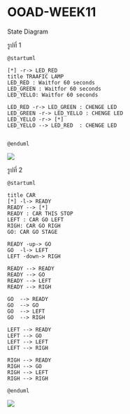 # OOAD-WEEK11
State Diagram
 
 รูปที่ 1
 
 ```
@startuml

[*] -r-> LED_RED
title TRAAFIC LAMP
LED_RED : Waitfor 60 seconds
LED_GREEN : Waitfor 60 seconds
LED_YELLO: Waitfor 60 seconds

LED_RED -r-> LED_GREEN : CHENGE LED
LED_GREEN -r-> LED_YELLO : CHENGE LED
LED_YELLO -r-> [*]
LED_YELLO --> LED_RED  : CHENGE LED


@enduml
 ```
 ![](http://www.plantuml.com/plantuml/img/SoWkIImgAStDuUAArefLq2tIjLFmSNM93t9ruIh9BCb9LGW9SdHqytHMy77q3U22IYbOAOGdPfQavHSfc1ae5AScv-Ub58CbtODSNVrmIqUw-lZuOvM56mrt0imePmzNFtTNa12I3N1LO1CnLK64mQg0_a8MGdXG0LKR5vT3QbuAC2W0)

รูปที่ 2

```
@startuml

title CAR
[*] -l-> READY
READY --> [*]
READY : CAR THIS STOP
LEFT : CAR GO LEFT
RIGH: CAR GO RIGH
GO: CAR GO STAGE

READY -up-> GO 
GO  -l-> LEFT 
LEFT -down-> RIGH

READY --> READY
READY --> GO 
READY --> LEFT 
READY --> RIGH

GO  --> READY
GO  --> GO 
GO  --> LEFT 
GO  --> RIGH

LEFT --> READY
LEFT --> GO 
LEFT --> LEFT 
LEFT --> RIGH

RIGH --> READY
RIGH --> GO 
RIGH --> LEFT 
RIGH --> RIGH

@enduml
```

![](http://www.plantuml.com/plantuml/img/NP512y8m38Nl-HKv2_q37cH3PpSG9bil8Xw4xI3CJRJ3ls-Ihbdn4lZIzruUDFlu-zlFpm70F_pGupvluBgveHdC3fiYFrn09XfYUbXeoq9qPTLYw-epd8gZMvQsHYPeAblgXW5ihTowt1OGe-SNXTEM51WkIrv8DTtq7RaCHoHb_iknVwKGaAZ5BVdgZQINrQSwSOKQQbDadqBQU6rBCoqRKRf6MAggL9oGzMD7__83)
